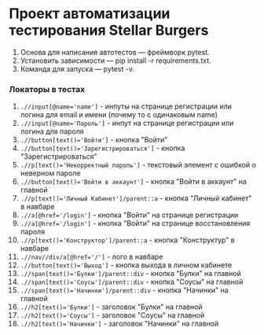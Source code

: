 # Проект автоматизации тестирования Stellar Burgers
1. Основа для написания автотестов — фреймворк pytest.
2. Установить зависимости — pip install -r requirements.txt.
3. Команда для запуска — pytest -v. 

### Локаторы в тестах

1. `.//input[@name='name']` - инпуты на странице регистрации или логина для email и имени (почему то с одинаковым name)
2. `.//input[@name='Пароль']` - инпут на странице регистрации или логина для пароля
3. `.//button[text()='Войти']` - кнопка "Войти"
4. `.//button[text()='Зарегистрироваться']` - кнопка "Зарегистрироваться" 
5. `.//p[text()='Некорректный пароль']` - текстовый элемент с ошибкой о неверном пароле
6. `.//button[text()='Войти в аккаунт']` - кнопка "Войти в аккаунт" на главной
7. `.//p[text()='Личный Кабинет']/parent::a` - кнопка "Личный кабинет" в навбаре
8. `.//a[@href='/login']` - кнопка "Войти" на странице регистрации
9. `.//a[@href='/login']` - кнопка "Войти" на странице восстановления пароля
10. `.//p[text()='Конструктор']/parent::a` - кнопка "Конструктур" в навбаре
11. `.//nav//div/a[@href='/']` - лого в навбаре
12. `.//button[text()='Выход']` - кнопка выхода в личном кабинете
13. `.//span[text()='Булки']/parent::div` - кнопка "Булки" на главной
14. `.//span[text()='Соусы']/parent::div` - кнопка "Соусы" на главной
15. `.//span[text()='Начинки']/parent::div` - кнопка "Начинки" на главной
16. `.//h2[text()='Булки']` - заголовок "Булки" на главной
17. `.//h2[text()='Соусы']` - заголовок "Соусы" на главной 
18. `.//h2[text()='Начинки']` - заголовок "Начинки" на главной